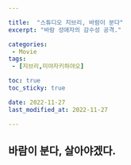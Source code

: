 ```yaml
---

title:  "스튜디오 지브리, 바람이 분다"
excerpt: "바람 성애자의 감수성 공격."

categories:
 - Movie
tags:
 - [지브리,미야자키하야오]

toc: true
toc_sticky: true

date: 2022-11-27
last_modified_at: 2022-11-27

---
```


## 바람이 분다, 살아야겠다.
